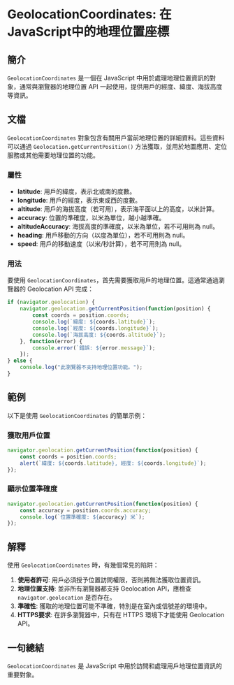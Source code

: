 <!--
Meta Description: # GeolocationCoordinates: 在JavaScript中的地理位置座標 ## 簡介 `GeolocationCoordinates` 是一個在 JavaScript 中用於處理地理位置資訊的對象，通常與瀏覽器的地理位置 API 一起使用，提供用戶的經度、緯度、海拔高度等資訊。 #...
Meta Keywords: coords, geolocation, geolocationcoordinates, position, console
-->

# GeolocationCoordinates: 在JavaScript中的地理位置座標

## 簡介
`GeolocationCoordinates` 是一個在 JavaScript 中用於處理地理位置資訊的對象，通常與瀏覽器的地理位置 API 一起使用，提供用戶的經度、緯度、海拔高度等資訊。

## 文檔
`GeolocationCoordinates` 對象包含有關用戶當前地理位置的詳細資料。這些資料可以通過 `Geolocation.getCurrentPosition()` 方法獲取，並用於地圖應用、定位服務或其他需要地理位置的功能。

### 屬性
- **latitude**: 用戶的緯度，表示北或南的度數。
- **longitude**: 用戶的經度，表示東或西的度數。
- **altitude**: 用戶的海拔高度（若可用），表示海平面以上的高度，以米計算。
- **accuracy**: 位置的準確度，以米為單位，越小越準確。
- **altitudeAccuracy**: 海拔高度的準確度，以米為單位，若不可用則為 null。
- **heading**: 用戶移動的方向（以度為單位），若不可用則為 null。
- **speed**: 用戶的移動速度（以米/秒計算），若不可用則為 null。

### 用法
要使用 `GeolocationCoordinates`，首先需要獲取用戶的地理位置。這通常通過瀏覽器的 Geolocation API 完成：

```javascript
if (navigator.geolocation) {
    navigator.geolocation.getCurrentPosition(function(position) {
        const coords = position.coords;
        console.log(`緯度: ${coords.latitude}`);
        console.log(`經度: ${coords.longitude}`);
        console.log(`海拔高度: ${coords.altitude}`);
    }, function(error) {
        console.error(`錯誤: ${error.message}`);
    });
} else {
    console.log("此瀏覽器不支持地理位置功能。");
}
```

## 範例
以下是使用 `GeolocationCoordinates` 的簡單示例：

### 獲取用戶位置
```javascript
navigator.geolocation.getCurrentPosition(function(position) {
    const coords = position.coords;
    alert(`緯度: ${coords.latitude}, 經度: ${coords.longitude}`);
});
```

### 顯示位置準確度
```javascript
navigator.geolocation.getCurrentPosition(function(position) {
    const accuracy = position.coords.accuracy;
    console.log(`位置準確度: ${accuracy} 米`);
});
```

## 解釋
使用 `GeolocationCoordinates` 時，有幾個常見的陷阱：

1. **使用者許可**: 用戶必須授予位置訪問權限，否則將無法獲取位置資訊。
2. **地理位置支持**: 並非所有瀏覽器都支持 Geolocation API，應檢查 `navigator.geolocation` 是否存在。
3. **準確性**: 獲取的地理位置可能不準確，特別是在室內或信號差的環境中。
4. **HTTPS要求**: 在許多瀏覽器中，只有在 HTTPS 環境下才能使用 Geolocation API。

## 一句總結
`GeolocationCoordinates` 是 JavaScript 中用於訪問和處理用戶地理位置資訊的重要對象。